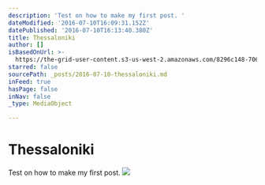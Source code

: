 ```yaml
---
description: 'Test on how to make my first post. '
dateModified: '2016-07-10T16:09:31.152Z'
datePublished: '2016-07-10T16:13:40.380Z'
title: Thessaloniki
author: []
isBasedOnUrl: >-
  https://the-grid-user-content.s3-us-west-2.amazonaws.com/8296c148-7061-4225-9369-b58f1e33aa9d.jpg
starred: false
sourcePath: _posts/2016-07-10-thessaloniki.md
inFeed: true
hasPage: false
inNav: false
_type: MediaObject

---
```

# Thessaloniki

Test on how to make my first post. ![](https://the-grid-user-content.s3-us-west-2.amazonaws.com/8296c148-7061-4225-9369-b58f1e33aa9d.jpg)